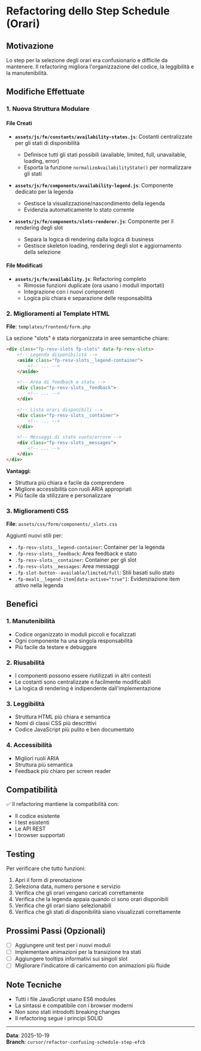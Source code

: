 # Refactoring dello Step Schedule (Orari)

## Motivazione
Lo step per la selezione degli orari era confusionario e difficile da mantenere. Il refactoring migliora l'organizzazione del codice, la leggibilità e la manutenibilità.

## Modifiche Effettuate

### 1. Nuova Struttura Modulare

#### File Creati
- **`assets/js/fe/constants/availability-states.js`**: Costanti centralizzate per gli stati di disponibilità
  - Definisce tutti gli stati possibili (available, limited, full, unavailable, loading, error)
  - Esporta la funzione `normalizeAvailabilityState()` per normalizzare gli stati
  
- **`assets/js/fe/components/availability-legend.js`**: Componente dedicato per la legenda
  - Gestisce la visualizzazione/nascondimento della legenda
  - Evidenzia automaticamente lo stato corrente
  
- **`assets/js/fe/components/slots-renderer.js`**: Componente per il rendering degli slot
  - Separa la logica di rendering dalla logica di business
  - Gestisce skeleton loading, rendering degli slot e aggiornamento della selezione

#### File Modificati
- **`assets/js/fe/availability.js`**: Refactoring completo
  - Rimosse funzioni duplicate (ora usano i moduli importati)
  - Integrazione con i nuovi componenti
  - Logica più chiara e separazione delle responsabilità

### 2. Miglioramenti al Template HTML

**File**: `templates/frontend/form.php`

La sezione "slots" è stata riorganizzata in aree semantiche chiare:

```html
<div class="fp-resv-slots fp-slots" data-fp-resv-slots>
    <!-- Legenda disponibilità -->
    <aside class="fp-resv-slots__legend-container">
        <!-- ... -->
    </aside>

    <!-- Area di feedback e stato -->
    <div class="fp-resv-slots__feedback">
        <!-- ... -->
    </div>

    <!-- Lista orari disponibili -->
    <div class="fp-resv-slots__container">
        <!-- ... -->
    </div>

    <!-- Messaggi di stato vuoto/errore -->
    <div class="fp-resv-slots__messages">
        <!-- ... -->
    </div>
</div>
```

**Vantaggi:**
- Struttura più chiara e facile da comprendere
- Migliore accessibilità con ruoli ARIA appropriati
- Più facile da stilizzare e personalizzare

### 3. Miglioramenti CSS

**File**: `assets/css/form/components/_slots.css`

Aggiunti nuovi stili per:
- `.fp-resv-slots__legend-container`: Container per la legenda
- `.fp-resv-slots__feedback`: Area feedback e stato
- `.fp-resv-slots__container`: Container per gli slot
- `.fp-resv-slots__messages`: Area messaggi
- `.fp-slot-button--available/limited/full`: Stili basati sullo stato
- `.fp-meals__legend-item[data-active="true"]`: Evidenziazione item attivo nella legenda

## Benefici

### 1. Manutenibilità
- Codice organizzato in moduli piccoli e focalizzati
- Ogni componente ha una singola responsabilità
- Più facile da testare e debuggare

### 2. Riusabilità
- I componenti possono essere riutilizzati in altri contesti
- Le costanti sono centralizzate e facilmente modificabili
- La logica di rendering è indipendente dall'implementazione

### 3. Leggibilità
- Struttura HTML più chiara e semantica
- Nomi di classi CSS più descrittivi
- Codice JavaScript più pulito e ben documentato

### 4. Accessibilità
- Migliori ruoli ARIA
- Struttura più semantica
- Feedback più chiaro per screen reader

## Compatibilità

✅ Il refactoring mantiene la compatibilità con:
- Il codice esistente
- I test esistenti
- Le API REST
- I browser supportati

## Testing

Per verificare che tutto funzioni:

1. Apri il form di prenotazione
2. Seleziona data, numero persone e servizio
3. Verifica che gli orari vengano caricati correttamente
4. Verifica che la legenda appaia quando ci sono orari disponibili
5. Verifica che gli orari siano selezionabili
6. Verifica che gli stati di disponibilità siano visualizzati correttamente

## Prossimi Passi (Opzionali)

- [ ] Aggiungere unit test per i nuovi moduli
- [ ] Implementare animazioni per la transizione tra stati
- [ ] Aggiungere tooltips informativi sui singoli slot
- [ ] Migliorare l'indicatore di caricamento con animazioni più fluide

## Note Tecniche

- Tutti i file JavaScript usano ES6 modules
- La sintassi è compatibile con i browser moderni
- Non sono stati introdotti breaking changes
- Il refactoring segue i principi SOLID

---

**Data**: 2025-10-19  
**Branch**: `cursor/refactor-confusing-schedule-step-efcb`
